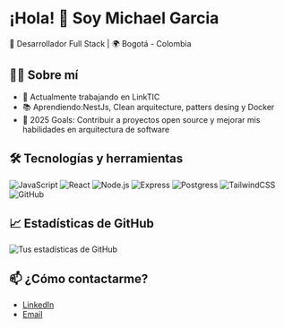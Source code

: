 # ¡Hola! 👋 Soy Michael Garcia  
🚀 Desarrollador Full Stack | 🌍 Bogotá - Colombia  

## 👨‍💻 Sobre mí
- 💼 Actualmente trabajando en LinkTIC
- 📚 Aprendiendo:NestJs, Clean arquitecture, patters desing y Docker
- 🎯 2025 Goals: Contribuir a proyectos open source y mejorar mis habilidades en arquitectura de software

## 🛠️ Tecnologías y herramientas
![JavaScript](https://img.shields.io/badge/-JavaScript-F7DF1E?style=flat-square&logo=javascript&logoColor=black)
![React](https://img.shields.io/badge/-React-61DAFB?style=flat-square&logo=react&logoColor=black)
![Node.js](https://img.shields.io/badge/-Node.js-339933?style=flat-square&logo=node.js&logoColor=white)
![Express](https://img.shields.io/badge/-Express-000000?style=flat-square&logo=express&logoColor=white)
![Postgress](https://img.shields.io/badge/-PostgressSQL-4479A1?style=flat-square&logo=Postgress&logoColor=white)
![TailwindCSS](https://img.shields.io/badge/-TailwindCSS-1572B6?style=flat-square&logo=tailwindcss)
![GitHub](https://img.shields.io/badge/-GitHub-181717?style=flat-square&logo=github)

## 📈 Estadísticas de GitHub
![Tus estadísticas de GitHub](https://github-readme-stats.vercel.app/api?username=michaelgarciast&show_icons=true&theme=radical)

## 📫 ¿Cómo contactarme?
- [LinkedIn](https://www.linkedin.com/in/michaelgarcia-dev)
- [Email](mailto:michaelgarciast88@gmail.com)
